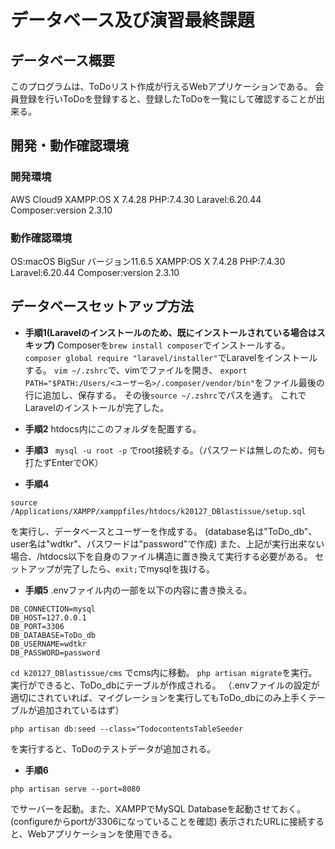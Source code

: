 # データベース及び演習最終課題
## データベース概要
このプログラムは、ToDoリスト作成が行えるWebアプリケーションである。
会員登録を行いToDoを登録すると、登録したToDoを一覧にして確認することが出来る。
## 開発・動作確認環境
### 開発環境
AWS Cloud9
XAMPP:OS X 7.4.28
PHP:7.4.30
Laravel:6.20.44
Composer:version 2.3.10
### 動作確認環境
OS:macOS BigSur バージョン11.6.5
XAMPP:OS X 7.4.28
PHP:7.4.30
Laravel:6.20.44
Composer:version 2.3.10
## データベースセットアップ方法
* **手順1(Laravelのインストールのため、既にインストールされている場合はスキップ)**
Composerを```brew install composer```でインストールする。
```composer global require "laravel/installer"```でLaravelをインストールする。
```vim ~/.zshrc```で、vimでファイルを開き、
```export PATH="$PATH:/Users/<ユーザー名>/.composer/vendor/bin"```をファイル最後の行に追加し、保存する。
その後```source ~/.zshrc```でパスを通す。
これでLaravelのインストールが完了した。
* **手順2**
htdocs内にこのフォルダを配置する。

* **手順3**
``` mysql -u root -p```
でroot接続する。（パスワードは無しのため、何も打たずEnterでOK）

* **手順4**
```
source /Applications/XAMPP/xamppfiles/htdocs/k20127_DBlastissue/setup.sql
```
を実行し、データベースとユーザーを作成する。
(database名は"ToDo_db"、user名は"wdtkr"、パスワードは"password"で作成)
また、上記が実行出来ない場合、/htdocs以下を自身のファイル構造に置き換えて実行する必要がある。
セットアップが完了したら、```exit;```でmysqlを抜ける。
* **手順5**
.envファイル内の一部を以下の内容に書き換える。
```
DB_CONNECTION=mysql
DB_HOST=127.0.0.1
DB_PORT=3306
DB_DATABASE=ToDo_db
DB_USERNAME=wdtkr
DB_PASSWORD=password
```

```cd k20127_DBlastissue/cms``` でcms内に移動。
```php artisan migrate```を実行。
実行ができると、ToDo_dbにテーブルが作成される。
（.envファイルの設定が適切にされていれば、マイグレーションを実行してもToDo_dbにのみ上手くテーブルが追加されているはず）
```
php artisan db:seed --class="TodocontentsTableSeeder
```
を実行すると、ToDoのテストデータが追加される。
* **手順6**
```
php artisan serve --port=8080
```
でサーバーを起動。また、XAMPPでMySQL Databaseを起動させておく。(configureからportが3306になっていることを確認)
表示されたURLに接続すると、Webアプリケーションを使用できる。